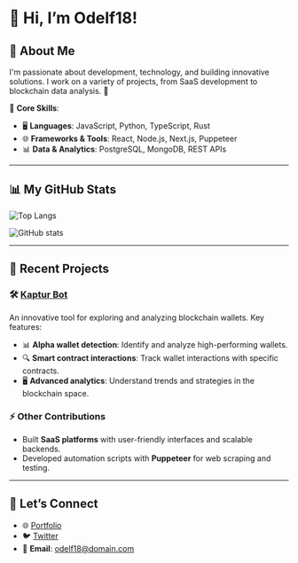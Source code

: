 # 👋 Hi, I’m Odelf18!

## 🚀 About Me
I'm passionate about development, technology, and building innovative solutions. I work on a variety of projects, from SaaS development to blockchain data analysis. 🎯

🌟 **Core Skills**:
- 🖥️ **Languages**: JavaScript, Python, TypeScript, Rust
- 🌐 **Frameworks & Tools**: React, Node.js, Next.js, Puppeteer
- 📊 **Data & Analytics**: PostgreSQL, MongoDB, REST APIs

---

## 📊 My GitHub Stats
![Top Langs](https://github-readme-stats.vercel.app/api/top-langs/?username=Odelf18&layout=compact)

![GitHub stats](https://github-readme-stats.vercel.app/api?username=Odelf18&show_icons=true&theme=radical)

---

## 🌟 Recent Projects

### 🛠️ [Kaptur Bot](https://kapturbot.xyz/)
An innovative tool for exploring and analyzing blockchain wallets. Key features:
- 📊 **Alpha wallet detection**: Identify and analyze high-performing wallets.
- 🔍 **Smart contract interactions**: Track wallet interactions with specific contracts.
- 🖥️ **Advanced analytics**: Understand trends and strategies in the blockchain space.

### ⚡ Other Contributions
- Built **SaaS platforms** with user-friendly interfaces and scalable backends.
- Developed automation scripts with **Puppeteer** for web scraping and testing.

---

## 💬 Let’s Connect
- 🌐 [Portfolio](https://kapturbot.xyz/)
- 🐦 [Twitter](https://twitter.com/Odelf18)
- 📧 **Email**: odelf18@domain.com
